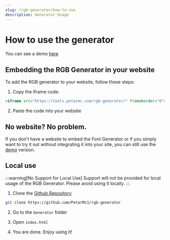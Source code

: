 ```yaml
---
slug: /rgb-generator/how-to-use
description: Generator Usage
---
```


# How to use the generator

You can see a demo [here](https://tools.petarmc.com/rgb-generator/)



## Embedding the RGB Generator in your website
To add the RGB generator to your website, follow these steps:

1. Copy the iframe code:
```html
<iframe src="https://tools.petarmc.com/rgb-generator/" frameborder="0"></iframe>
```

2. Paste the code into your website


## No website? No problem.
If you don't have a website to embed the Font Generator or if you simply want to try it out without integrating it into your site, you can still use the [demo](https://tools.petarmc.com/rgb-generator/) version.

## Local use

:::warning[No Support for Local Use]
Support will not be provided for local usage of the RGB Generator. Please avoid using it locally.
:::

1. Clone the [Github Repository](https://github.com/PetarMc1/rgb-generator)
```bash
git clone https://github.com/PetarMc1/rgb-generator
```
2. Go to the `Generator` folder

3. Open `index.html`
   
4. You are done. Enjoy using it!


